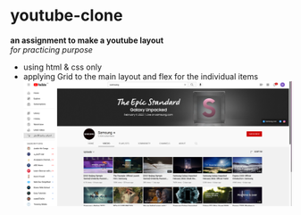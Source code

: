 # youtube-clone

**an assignment to make a youtube layout**  
_for practicing purpose_

- using html & css only
- applying Grid to the main layout and flex for the individual items  
  ![layout](./img/layout.png)
